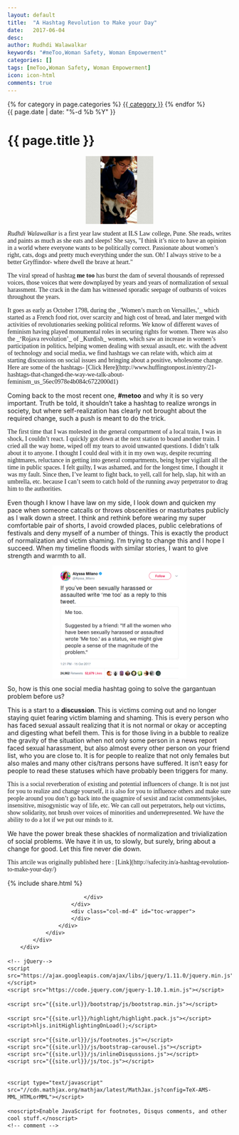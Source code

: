 ```yaml
---
layout: default
title:  "A Hashtag Revolution to Make your Day"
date:   2017-06-04
desc: 
author: Rudhdi Walawalkar
keywords: "#meToo,Woman Safety, Woman Empowerment"
categories: []
tags: [meToo,Woman Safety, Woman Empowerment]
icon: icon-html
comments: true
---
```


<div class="wrapper wrapper-content  animated fadeInRight article">
    <div class="row">
        <div class="col-lg-10 col-lg-offset-1">
            <div class="ibox">
                <div class="ibox-content">
                    <div class="pull-right">
                    	{% for category in page.categories %}
                        	<a class="btn btn-white btn-xs" href="{{ category | downcase | prepend: '/' | prepend: site.baseurl }}">{{ category }}</a>
                        {% endfor %}
                    </div>

<div class="text-center article-title">
                    <span class="text-muted"><i class="fa fa-clock-o"></i> {{ page.date | date: "%-d %b %Y" }}</span>
                        <h1>
                            {{ page.title }}
                        </h1>
                    </div>


<div style="display: flex; justify-content: center;">
<img src="https://raw.githubusercontent.com/sabSAThai/sabSAThai.github.io/master/static/assets/img/blog/meToo/author.jpg" alt='Rudhdi'  width="30%" height="30%" align="middle">
</div>

<p style="font-family:FontAwesome;">
<i>Rudhdi Walawalkar</i> is a first year law student at ILS Law college, Pune. She reads, writes and paints as much as she eats and sleeps! She says, "I think it’s nice to have an opinion in a world where everyone wants to be politically correct. Passionate about women’s right, cats, dogs and pretty much everything under the sun. Oh! I always strive to be a better Gryffindor- where dwell the brave at heart."
</p>
<p style="font-family:FontAwesome;">
The viral spread of hashtag <strong>me too</strong> has burst the dam of several thousands of repressed voices, those voices that were downplayed by years and years of normalization of sexual harassment. The crack in the dam has witnessed sporadic seepage of outbursts of voices throughout the years.
</p>
<p style="font-family:FontAwesome;">
It goes as early as October 1798, during the _'Women’s march on Versailles,’_ which started as a French food riot, over scarcity and high cost of bread, and later merged with activities of revolutionaries seeking political reforms. We know of different waves of feminism having played monumental roles in securing rights for women. There was also the _‘Rojava revolution’_ of _Kurdish_ women, which saw an increase in women’s participation in politics, helping women dealing with sexual assault, etc.  with the advent of technology and social media, we find hashtags we can relate with, which aim at starting discussions on social issues and bringing about a positive, wholesome change. Here are some of the hashtags- [Click Here](http://www.huffingtonpost.in/entry/21-hashtags-that-changed-the-way-we-talk-about-feminism_us_56ec0978e4b084c6722000d1)

Coming back to the most recent one, <strong>#metoo</strong> and why it is so very important. Truth be told, it shouldn’t take a hashtag to realize wrongs in society, but where self-realization has clearly not brought about the required change, such a push is meant to do the trick.
</p>

<p style="font-family:FontAwesome;">
The first time that I was molested in the general compartment of a local train, I was in shock, I couldn’t react. I quickly got down at the next station to board another train. I cried all the way home, wiped off my tears to avoid unwanted questions. I didn’t talk about it to anyone. I thought I could deal with it in my own way, despite recurring nightmares, reluctance in getting into general compartments, being hyper vigilant all the time in public spaces. I felt guilty, I was ashamed, and for the longest time, I thought it was my fault. Since then, I’ve learnt to fight back, to yell, call for help, slap, hit with an umbrella, etc. because I can’t seem to catch hold of the running away perpetrator to drag him to the authorities.

Even though I know I have law on my side, I look down and quicken my pace when someone catcalls or throws obscenities or masturbates publicly as I walk down a street. I think and rethink before wearing my super comfortable pair of shorts, I avoid crowded places, public celebrations of festivals and deny myself of a number of things. This is exactly the product of normalization and victim shaming.  I’m trying to change this and I hope I succeed. When my timeline floods with similar stories, I want to give strength and warmth to all.
</p>


<div style="display: flex; justify-content: center;">
<img src="https://raw.githubusercontent.com/sabSAThai/sabSAThai.github.io/master/static/assets/img/blog/meToo/alyssa_Milano_tweet.png" width="60%" height="60%" align="middle">
</div>

<p style="font-family:FontAwesome;">

So, how is this one social media hashtag going to solve the gargantuan problem before us?

This is a start to a **discussion**. This is victims coming out and no longer staying quiet fearing victim blaming and shaming. This is every person who has faced sexual assault realizing that it is not normal or okay or accepting and digesting what befell them. This is for those living in a bubble to realize the gravity of the situation when not only some person in a news report faced sexual harassment, but also almost every other person on your friend list, who you are close to. It is for people to realize that not only females but also males and many other cis/trans persons have suffered.  It isn’t easy for people to read these statuses which have probably been triggers for many.
</p>

<p style="font-family:FontAwesome;">
This is a social reverberation of existing and potential influencers of change. It is not just for you to realize and change yourself, it is also for you to influence others and make sure people around you don’t go back into the quagmire of sexist and racist comments/jokes, insensitive, misogynistic way of life, etc. We can call out perpetrators, help out victims, show solidarity, not brush over voices of minorities and underrepresented. We have the ability to do a lot if we put our minds to it.

We have the power break these shackles of normalization and trivialization of social problems. We have it in us, to slowly, but surely, bring about a change for good. Let this fire never die down.
</p>

<p style="font-family:FontAwesome;">
This artcile was originally published here : [Link](http://safecity.in/a-hashtag-revolution-to-make-your-day/) 
</p>


<div class="row">
                        <div class="col-lg-12">
                            <!-- share -->
                            {% include share.html %}
                            <br>
						<div id="disqus_thread"></div>

<script src="https://ajax.googleapis.com/ajax/libs/jquery/1.11.0/jquery.min.js"></script>
<script src="https://code.jquery.com/jquery-1.10.1.min.js"></script>

<script src="{{site.url}}/js/inlineDisqussions.js"></script>
<script src="{{site.url}}/js/disqus.js"></script>
                            </div>
                        </div>
                        <div class="col-md-4" id="toc-wrapper">
                        </div>
                    </div>
                </div>
            </div>
        </div>

    <!-- jQuery-->
    <script src="https://ajax.googleapis.com/ajax/libs/jquery/1.11.0/jquery.min.js"></script>
    <script src="https://code.jquery.com/jquery-1.10.1.min.js"></script>

    <script src="{{site.url}}/bootstrap/js/bootstrap.min.js"></script>

    <script src="{{site.url}}/highlight/highlight.pack.js"></script>
    <script>hljs.initHighlightingOnLoad();</script>

    <script src="{{site.url}}/js/footnotes.js"></script>
    <script src="{{site.url}}/js/bootstrap-carousel.js"></script>
    <script src="{{site.url}}/js/inlineDisqussions.js"></script>
    <script src="{{site.url}}/js/toc.js"></script>


    <script type="text/javascript" src="//cdn.mathjax.org/mathjax/latest/MathJax.js?config=TeX-AMS-MML_HTMLorMML"></script>

    <noscript>Enable JavaScript for footnotes, Disqus comments, and other cool stuff.</noscript>
    <!-- comment -->

</div>
</div>
</div>
</div>
</div>
</div>

</div>
